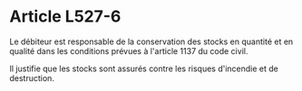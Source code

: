 # Article L527-6

Le débiteur est responsable de la conservation des stocks en quantité et en qualité dans les conditions prévues à l'article 1137 du code civil.

Il justifie que les stocks sont assurés contre les risques d'incendie et de destruction.

